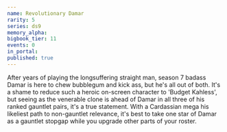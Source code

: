 ```yaml
---
name: Revolutionary Damar
rarity: 5
series: ds9
memory_alpha:
bigbook_tier: 11
events: 0
in_portal:
published: true
---
```


After years of playing the longsuffering straight man, season 7 badass Damar is here to chew bubblegum and kick ass, but he's all out of both. It's a shame to reduce such a heroic on-screen character to 'Budget Kahless', but seeing as the venerable clone is ahead of Damar in all three of his ranked gauntlet pairs, it's a true statement. With a Cardassian mega his likeliest path to non-gauntlet relevance, it's best to take one star of Damar as a gauntlet stopgap while you upgrade other parts of your roster.

